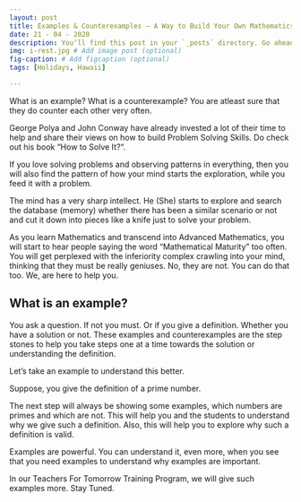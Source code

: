 ```yaml
---
layout: post
title: Examples & Counterexamples – A Way to Build Your Own Mathematics 
date: 21 - 04 - 2020
description: You’ll find this post in your `_posts` directory. Go ahead and edit it and re-build the site to see your changes. # Add post description (optional)
img: i-rest.jpg # Add image post (optional)
fig-caption: # Add figcaption (optional)
tags: [Holidays, Hawaii]

---
```

What is an example? What is a counterexample? You are atleast sure that they do counter each other very often.

George Polya and John Conway have already invested a lot of their time to help and share their views on how to build Problem Solving Skills. Do check out his book “How to Solve It?“.

If you love solving problems and observing patterns in everything, then you will also find the pattern of how your mind starts the exploration, while you feed it with a problem.

The mind has a very sharp intellect. He (She) starts to explore and search the database (memory) whether there has been a similar scenario or not and cut it down into pieces like a knife just to solve your problem.

As you learn Mathematics and transcend into Advanced Mathematics, you will start to hear people saying the word “Mathematical Maturity” too often. You will get perplexed with the inferiority complex crawling into your mind, thinking that they must be really geniuses. No, they are not. You can do that too. We, are here to help you.

## What is an example?
You ask a question. If not you must. Or if you give a definition. Whether you have a solution or not. These examples and counterexamples are the step stones to help you take steps one at a time towards the solution or understanding the definition.

Let’s take an example to understand this better.

Suppose, you give the definition of a prime number.

The next step will always be showing some examples, which numbers are primes and which are not. This will help you and the students to understand why we give such a definition. Also, this will help you to explore why such a definition is valid.

Examples are powerful. You can understand it, even more, when you see that you need examples to understand why examples are important.

In our Teachers For Tomorrow Training Program, we will give such examples more. Stay Tuned.

<!--![I and My friends]({{site.baseurl}}/assets/img/we-in-rest.jpg)

## What is a Counterexample?

Counterexamples are interesting. You ask a question and it may be false. The question has a solution in negative. Counterexamples are even more interesting. They are tricky to find.

Suppose, you are understanding Pythagorean Triplets i.e. Positive Integer Solutions to \(a^2 + b^2 = c^2\). Now you take examples to understand the solutions better.

You get (3,4,5) as a solution. You try to find the next where 5 is increased a bit. You get (6,8,10).

If you are a child at heart. You may think, “Wow, are they multiples of each other always?” This is the first step. This is called the art of Generalization. Let that be a topic for a different day.

Now, you try to explore more. Then you get the numbers (5,12,13). You are sad. The question, you asked excitedly has no answer in positive. This solution has an answer giving a negative example to your question. This is what Counterexample is. But, this is an opportunity to ask another question.

Then, can I find a general formula among these numbers? And you give conjectures ( questions ) and give examples and counterexamples and make your own universe of Mathematics.

Your Questions, Your Examples, Your Counterexamples, Your Proofs – Thus you discover your World of Mathematics.

There, you find yourselves blissed-out and drunk in Mathematics for hours and days. Sometimes, you may forget to eat and sleep. Then, you know it is working. :p

Don’t forget to keep a journal where it is just you and your Mathematics. 🙂

Stay Tuned.

>Quote
* Bullet




